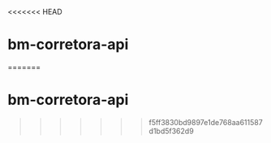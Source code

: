 <<<<<<< HEAD
# bm-corretora-api
=======
# bm-corretora-api
>>>>>>> f5ff3830bd9897e1de768aa611587d1bd5f362d9
